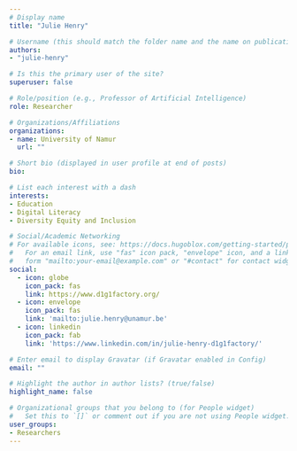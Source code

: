 ```yaml
---
# Display name
title: "Julie Henry"

# Username (this should match the folder name and the name on publications)
authors:
- "julie-henry"

# Is this the primary user of the site?
superuser: false

# Role/position (e.g., Professor of Artificial Intelligence)
role: Researcher

# Organizations/Affiliations
organizations:
- name: University of Namur
  url: ""

# Short bio (displayed in user profile at end of posts)
bio: 

# List each interest with a dash
interests:
- Education
- Digital Literacy
- Diversity Equity and Inclusion

# Social/Academic Networking
# For available icons, see: https://docs.hugoblox.com/getting-started/page-builder/#icons
#   For an email link, use "fas" icon pack, "envelope" icon, and a link in the
#   form "mailto:your-email@example.com" or "#contact" for contact widget.
social:
  - icon: globe
    icon_pack: fas
    link: https://www.d1g1factory.org/
  - icon: envelope
    icon_pack: fas
    link: 'mailto:julie.henry@unamur.be'  
  - icon: linkedin
    icon_pack: fab
    link: 'https://www.linkedin.com/in/julie-henry-d1g1factory/'

# Enter email to display Gravatar (if Gravatar enabled in Config)
email: ""

# Highlight the author in author lists? (true/false)
highlight_name: false

# Organizational groups that you belong to (for People widget)
#   Set this to `[]` or comment out if you are not using People widget.
user_groups:
- Researchers
---
```

